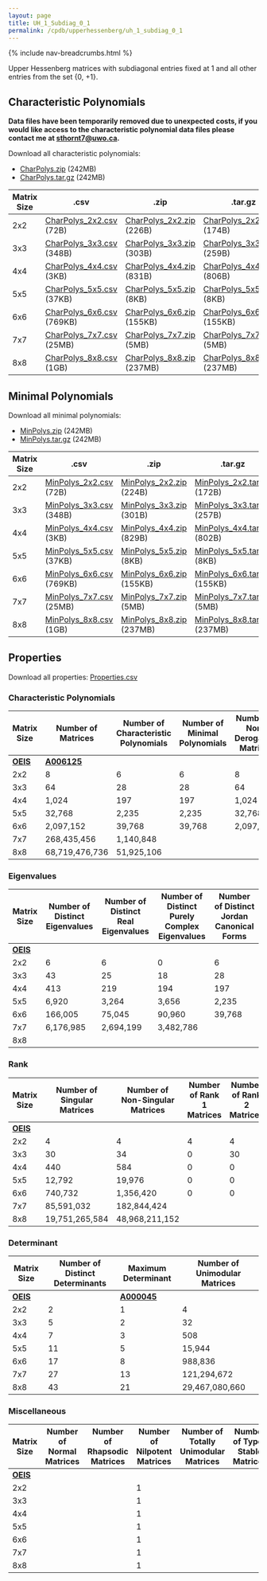 ```yaml
---
layout: page
title: UH_1_Subdiag_0_1
permalink: /cpdb/upperhessenberg/uh_1_subdiag_0_1
---
```


{% include nav-breadcrumbs.html %}

Upper Hessenberg matrices with subdiagonal entries fixed at 1 and all other entries from the set {0, +1}.

## Characteristic Polynomials

__Data files have been temporarily removed due to unexpected costs, if you would like access to the characteristic polynomial data files please contact me at <a href="mailto:sthornt7@uwo.ca">sthornt7@uwo.ca</a>.__

Download all characteristic polynomials:
- <a href="http://cpdb.bohemianmatrices.com/UpperHessenberg/UH_1_Subdiag_0_1/Data/CharPolys.zip">CharPolys.zip</a> (242MB)
- <a href="http://cpdb.bohemianmatrices.com/UpperHessenberg/UH_1_Subdiag_0_1/Data/CharPolys.tar.gz">CharPolys.tar.gz</a> (242MB)

| Matrix Size | .csv | .zip | .tar.gz |
| --- | --- | --- | --- |
| 2x2 | <a href="http://cpdb.bohemianmatrices.com/UpperHessenberg/UH_1_Subdiag_0_1/Data/CharPolys_2x2.csv">CharPolys_2x2.csv</a> (72B)| <a href="http://cpdb.bohemianmatrices.com/UpperHessenberg/UH_1_Subdiag_0_1/Data/CharPolys_2x2.zip">CharPolys_2x2.zip</a> (226B)| <a href="http://cpdb.bohemianmatrices.com/UpperHessenberg/UH_1_Subdiag_0_1/Data/CharPolys_2x2.tar.gz">CharPolys_2x2.tar.gz</a> (174B) |
| 3x3 | <a href="http://cpdb.bohemianmatrices.com/UpperHessenberg/UH_1_Subdiag_0_1/Data/CharPolys_3x3.csv">CharPolys_3x3.csv</a> (348B)| <a href="http://cpdb.bohemianmatrices.com/UpperHessenberg/UH_1_Subdiag_0_1/Data/CharPolys_3x3.zip">CharPolys_3x3.zip</a> (303B)| <a href="http://cpdb.bohemianmatrices.com/UpperHessenberg/UH_1_Subdiag_0_1/Data/CharPolys_3x3.tar.gz">CharPolys_3x3.tar.gz</a> (259B) |
| 4x4 | <a href="http://cpdb.bohemianmatrices.com/UpperHessenberg/UH_1_Subdiag_0_1/Data/CharPolys_4x4.csv">CharPolys_4x4.csv</a> (3KB)| <a href="http://cpdb.bohemianmatrices.com/UpperHessenberg/UH_1_Subdiag_0_1/Data/CharPolys_4x4.zip">CharPolys_4x4.zip</a> (831B)| <a href="http://cpdb.bohemianmatrices.com/UpperHessenberg/UH_1_Subdiag_0_1/Data/CharPolys_4x4.tar.gz">CharPolys_4x4.tar.gz</a> (806B) |
| 5x5 | <a href="http://cpdb.bohemianmatrices.com/UpperHessenberg/UH_1_Subdiag_0_1/Data/CharPolys_5x5.csv">CharPolys_5x5.csv</a> (37KB)| <a href="http://cpdb.bohemianmatrices.com/UpperHessenberg/UH_1_Subdiag_0_1/Data/CharPolys_5x5.zip">CharPolys_5x5.zip</a> (8KB)| <a href="http://cpdb.bohemianmatrices.com/UpperHessenberg/UH_1_Subdiag_0_1/Data/CharPolys_5x5.tar.gz">CharPolys_5x5.tar.gz</a> (8KB) |
| 6x6 | <a href="http://cpdb.bohemianmatrices.com/UpperHessenberg/UH_1_Subdiag_0_1/Data/CharPolys_6x6.csv">CharPolys_6x6.csv</a> (769KB)| <a href="http://cpdb.bohemianmatrices.com/UpperHessenberg/UH_1_Subdiag_0_1/Data/CharPolys_6x6.zip">CharPolys_6x6.zip</a> (155KB)| <a href="http://cpdb.bohemianmatrices.com/UpperHessenberg/UH_1_Subdiag_0_1/Data/CharPolys_6x6.tar.gz">CharPolys_6x6.tar.gz</a> (155KB) |
| 7x7 | <a href="http://cpdb.bohemianmatrices.com/UpperHessenberg/UH_1_Subdiag_0_1/Data/CharPolys_7x7.csv">CharPolys_7x7.csv</a> (25MB)| <a href="http://cpdb.bohemianmatrices.com/UpperHessenberg/UH_1_Subdiag_0_1/Data/CharPolys_7x7.zip">CharPolys_7x7.zip</a> (5MB)| <a href="http://cpdb.bohemianmatrices.com/UpperHessenberg/UH_1_Subdiag_0_1/Data/CharPolys_7x7.tar.gz">CharPolys_7x7.tar.gz</a> (5MB) |
| 8x8 | <a href="http://cpdb.bohemianmatrices.com/UpperHessenberg/UH_1_Subdiag_0_1/Data/CharPolys_8x8.csv">CharPolys_8x8.csv</a> (1GB)| <a href="http://cpdb.bohemianmatrices.com/UpperHessenberg/UH_1_Subdiag_0_1/Data/CharPolys_8x8.zip">CharPolys_8x8.zip</a> (237MB)| <a href="http://cpdb.bohemianmatrices.com/UpperHessenberg/UH_1_Subdiag_0_1/Data/CharPolys_8x8.tar.gz">CharPolys_8x8.tar.gz</a> (237MB) |

## Minimal Polynomials

Download all minimal polynomials:
- <a href="http://cpdb.bohemianmatrices.com/UpperHessenberg/UH_1_Subdiag_0_1/Data/MinPolys.zip">MinPolys.zip</a> (242MB)
- <a href="http://cpdb.bohemianmatrices.com/UpperHessenberg/UH_1_Subdiag_0_1/Data/MinPolys.tar.gz">MinPolys.tar.gz</a> (242MB)

| Matrix Size | .csv | .zip | .tar.gz |
| --- | --- | --- | --- |
| 2x2 | <a href="http://cpdb.bohemianmatrices.com/UpperHessenberg/UH_1_Subdiag_0_1/Data/MinPolys_2x2.csv">MinPolys_2x2.csv</a> (72B)| <a href="http://cpdb.bohemianmatrices.com/UpperHessenberg/UH_1_Subdiag_0_1/Data/MinPolys_2x2.zip">MinPolys_2x2.zip</a> (224B)| <a href="http://cpdb.bohemianmatrices.com/UpperHessenberg/UH_1_Subdiag_0_1/Data/MinPolys_2x2.tar.gz">MinPolys_2x2.tar.gz</a> (172B) |
| 3x3 | <a href="http://cpdb.bohemianmatrices.com/UpperHessenberg/UH_1_Subdiag_0_1/Data/MinPolys_3x3.csv">MinPolys_3x3.csv</a> (348B)| <a href="http://cpdb.bohemianmatrices.com/UpperHessenberg/UH_1_Subdiag_0_1/Data/MinPolys_3x3.zip">MinPolys_3x3.zip</a> (301B)| <a href="http://cpdb.bohemianmatrices.com/UpperHessenberg/UH_1_Subdiag_0_1/Data/MinPolys_3x3.tar.gz">MinPolys_3x3.tar.gz</a> (257B) |
| 4x4 | <a href="http://cpdb.bohemianmatrices.com/UpperHessenberg/UH_1_Subdiag_0_1/Data/MinPolys_4x4.csv">MinPolys_4x4.csv</a> (3KB)| <a href="http://cpdb.bohemianmatrices.com/UpperHessenberg/UH_1_Subdiag_0_1/Data/MinPolys_4x4.zip">MinPolys_4x4.zip</a> (829B)| <a href="http://cpdb.bohemianmatrices.com/UpperHessenberg/UH_1_Subdiag_0_1/Data/MinPolys_4x4.tar.gz">MinPolys_4x4.tar.gz</a> (802B) |
| 5x5 | <a href="http://cpdb.bohemianmatrices.com/UpperHessenberg/UH_1_Subdiag_0_1/Data/MinPolys_5x5.csv">MinPolys_5x5.csv</a> (37KB)| <a href="http://cpdb.bohemianmatrices.com/UpperHessenberg/UH_1_Subdiag_0_1/Data/MinPolys_5x5.zip">MinPolys_5x5.zip</a> (8KB)| <a href="http://cpdb.bohemianmatrices.com/UpperHessenberg/UH_1_Subdiag_0_1/Data/MinPolys_5x5.tar.gz">MinPolys_5x5.tar.gz</a> (8KB) |
| 6x6 | <a href="http://cpdb.bohemianmatrices.com/UpperHessenberg/UH_1_Subdiag_0_1/Data/MinPolys_6x6.csv">MinPolys_6x6.csv</a> (769KB)| <a href="http://cpdb.bohemianmatrices.com/UpperHessenberg/UH_1_Subdiag_0_1/Data/MinPolys_6x6.zip">MinPolys_6x6.zip</a> (155KB)| <a href="http://cpdb.bohemianmatrices.com/UpperHessenberg/UH_1_Subdiag_0_1/Data/MinPolys_6x6.tar.gz">MinPolys_6x6.tar.gz</a> (155KB) |
| 7x7 | <a href="http://cpdb.bohemianmatrices.com/UpperHessenberg/UH_1_Subdiag_0_1/Data/MinPolys_7x7.csv">MinPolys_7x7.csv</a> (25MB)| <a href="http://cpdb.bohemianmatrices.com/UpperHessenberg/UH_1_Subdiag_0_1/Data/MinPolys_7x7.zip">MinPolys_7x7.zip</a> (5MB)| <a href="http://cpdb.bohemianmatrices.com/UpperHessenberg/UH_1_Subdiag_0_1/Data/MinPolys_7x7.tar.gz">MinPolys_7x7.tar.gz</a> (5MB) |
| 8x8 | <a href="http://cpdb.bohemianmatrices.com/UpperHessenberg/UH_1_Subdiag_0_1/Data/MinPolys_8x8.csv">MinPolys_8x8.csv</a> (1GB)| <a href="http://cpdb.bohemianmatrices.com/UpperHessenberg/UH_1_Subdiag_0_1/Data/MinPolys_8x8.zip">MinPolys_8x8.zip</a> (237MB)| <a href="http://cpdb.bohemianmatrices.com/UpperHessenberg/UH_1_Subdiag_0_1/Data/MinPolys_8x8.tar.gz">MinPolys_8x8.tar.gz</a> (237MB) |



## Properties

Download all properties: <a href="http://cpdb.bohemianmatrices.com/UpperHessenberg/UH_1_Subdiag_0_1/Properties.csv">Properties.csv</a>

### Characteristic Polynomials

| Matrix Size | Number of Matrices | Number of Characteristic Polynomials | Number of Minimal Polynomials | Number of Non-Derogatory Matrices | Maximum Characteristic Height |
| --- | --- | --- | --- | --- | --- |
| [__OEIS__](https://oeis.org/) | [__A006125__](https://oeis.org/A006125) | | | | |
| 2x2 | 8 | 6 | 6 | 8 | 2 |
| 3x3 | 64 | 28 | 28 | 64 | 3 |
| 4x4 | 1,024 | 197 | 197 | 1,024 | 6 |
| 5x5 | 32,768 | 2,235 | 2,235 | 32,768 | 13 |
| 6x6 | 2,097,152 | 39,768 | 39,768 | 2,097,152 | 27 |
| 7x7 | 268,435,456 | 1,140,848 | | | 55 |
| 8x8 | 68,719,476,736 | 51,925,106 | | | 120 |

### Eigenvalues

| Matrix Size | Number of Distinct Eigenvalues | Number of Distinct Real Eigenvalues | Number of Distinct Purely Complex Eigenvalues | Number of Distinct Jordan Canonical Forms |
| --- | --- | --- | --- | --- |
| [__OEIS__](https://oeis.org/) | | | | |
| 2x2 | 6 | 6 | 0 | 6 |
| 3x3 | 43 | 25 | 18 | 28 |
| 4x4 | 413 | 219 | 194 | 197 |
| 5x5 | 6,920 | 3,264 | 3,656 | 2,235 |
| 6x6 | 166,005 | 75,045 | 90,960 | 39,768 |
| 7x7 | 6,176,985 | 2,694,199 | 3,482,786 | |
| 8x8 | | | | |

### Rank

| Matrix Size | Number of Singular Matrices | Number of Non-Singular Matrices | Number of Rank 1 Matrices | Number of Rank 2 Matrices | Number of Rank 3 Matrices | Number of Rank 4 Matrices | Number of Rank 5 Matrices | Number of Rank 6 Matrices | Number of Rank 7 Matrices | Number of Rank 8 Matrices |
| --- | --- | --- | --- | --- | --- | --- | --- | --- | --- | --- |
| [__OEIS__](https://oeis.org/) | | | | | | | | | | |
| 2x2 | 4 | 4 | 4 | 4 | | | | | | |
| 3x3 | 30 | 34 | 0 | 30 | 34 | | | | | |
| 4x4 | 440 | 584 | 0 | 0 | 440 | 584 | | | | |
| 5x5 | 12,792 | 19,976 | 0 | 0 | 0 | 12,792 | 19,976 | | | |
| 6x6 | 740,732 | 1,356,420 | 0 | 0 | 0 | 0 | 740,732 | 1,356,420 | | |
| 7x7 | 85,591,032 | 182,844,424 | | | | | | | | |
| 8x8 | 19,751,265,584 | 48,968,211,152 | | | | | | | | |

### Determinant

| Matrix Size | Number of Distinct Determinants | Maximum Determinant | Number of Unimodular Matrices |
| --- | --- | --- | --- |
| [__OEIS__](https://oeis.org/) | | [__A000045__](https://oeis.org/A000045) | |
| 2x2 | 2 | 1 | 4 |
| 3x3 | 5 | 2 | 32 |
| 4x4 | 7 | 3 | 508 |
| 5x5 | 11 | 5 | 15,944 |
| 6x6 | 17 | 8 | 988,836 |
| 7x7 | 27 | 13 | 121,294,672 |
| 8x8 | 43 | 21 | 29,467,080,660 |

### Miscellaneous

| Matrix Size | Number of Normal Matrices | Number of Rhapsodic Matrices | Number of Nilpotent Matrices | Number of Totally Unimodular Matrices | Number of Type I Stable Matrices | Number of Type II Stable Matrices |
| --- | --- | --- | --- | --- | --- | --- |
| [__OEIS__](https://oeis.org/) | | | | | | |
| 2x2 | | | 1 | | | |
| 3x3 | | | 1 | | | |
| 4x4 | | | 1 | | | |
| 5x5 | | | 1 | | | |
| 6x6 | | | 1 | | | |
| 7x7 | | | 1 | | | |
| 8x8 | | | 1 | | | |
